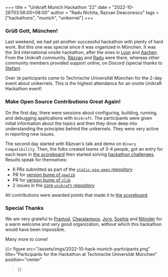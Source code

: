 +++
title = "Unikraft Munich Hackathon '22"
date = "2022-10-26T03:56:00+08:00"
author = "Radu Nichita, Razvan Deaconescu"
tags = ["hackathons", "munich", "unikernel"]
+++

### Grüß Gott, München!

Last weekend, we had yet another successful hackathon with plenty of hard work.
But this one was special since it was organized in München.
It was the 3rd international onsite hackathon, after the ones in [Lyon](community/hackathons/2022-05-lyon/) and [Aachen](community/hackathons/2022-06-aachen/).
From the Unikraft community, [Răzvan](https://github.com/razvand/) and [Radu](https://github.com/RaduNichita/) were there, whereas other community members provided support online, on Discord (special thanks to [Ștefan](https://github.com/StefanJum)).

Over `30` participants came to Technische Universität München for the 2-day event about unikernels.
This is the highest attendance for an onsite Unikraft Hackathon event!

### Make Open Source Contributions Great Again!

On the first day, there were sessions about configuring, building, running, and debugging applications with `Unikraft`.
The participants were given initial information about the topics and then they dove deep into understanding the principles behind the unikernels.
They were very active in reporting new issues.

The second day started with Răzvan's talk and demo on `Binary Compatibility`.
Then, the folks created teams of 3-4 people, got an entry for each team in [the scoreboard](https://leaderboardhq.com/3wt61mcc) then started solving [hackathon challenges](https://unikraft.org/community/hackathons/2022-10-munich/challenges/).
Results speak for themselves:

- 6 PRs submitted as part of the [`static-pie-apps` repository](https://github.com/unikraft/static-pie-apps/pulls)
- PR for [version bump of `newlib`](https://github.com/unikraft/lib-newlib/pull/27)
- PR for [version bump of `zlib`](https://github.com/unikraft/lib-zlib/pull/4)
- 2 issues in the [core `unikraft` repository](https://github.com/unikraft/unikraft/issues)

All contributions were awarded points that made it to [the scoreboard](https://leaderboardhq.com/3wt61mcc).

### Special Thanks

We are very grateful to [Pramod](https://twitter.com/pramod_bhatotia), [Charalampos](https://cmainas.gitlab.io/), [Jorg](https://www.professoren.tum.de/en/ott-joerg), [Sophia](https://dse.in.tum.de/contact/) and [Nitinder](https://www.nitindermohan.com/) for a warm welcome and very good organization, without which this hackathon would have been impossible.

Many more to come!

{{< figure
    src="/assets/imgs/2022-10-hack-munich-participants.png"
    title="Participants for the Hackathon at Technische Universität München"
    position="center"
>}}
